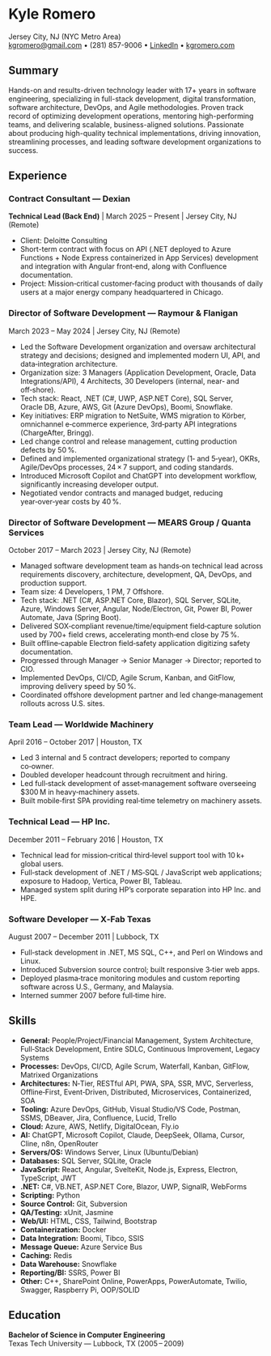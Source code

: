 # Kyle Romero
Jersey City, NJ (NYC Metro Area)  
kgromero@gmail.com • (281) 857-9006 • [LinkedIn](https://www.linkedin.com/in/kyleromero) • [kgromero.com](https://kgromero.com)

## Summary
Hands-on and results-driven technology leader with 17+ years in software engineering, specializing in full-stack development, digital transformation, software architecture, DevOps, and Agile methodologies. Proven track record of optimizing development operations, mentoring high-performing teams, and delivering scalable, business-aligned solutions. Passionate about producing high-quality technical implementations, driving innovation, streamlining processes, and leading software development organizations to success.

## Experience
### Contract Consultant — Dexian  
**Technical Lead (Back End)** | March 2025 – Present | Jersey City, NJ (Remote)  
- Client: Deloitte Consulting  
- Short-term contract with focus on API (.NET deployed to Azure Functions + Node Express containerized in App Services) development and integration with Angular front‑end, along with Confluence documentation.  
- Project: Mission‑critical customer‑facing product with thousands of daily users at a major energy company headquartered in Chicago.  

### Director of Software Development — Raymour & Flanigan  
March 2023 – May 2024 | Jersey City, NJ (Remote)  
- Led the Software Development organization and oversaw architectural strategy and decisions; designed and implemented modern UI, API, and data‑integration architecture.  
- Organization size: 3 Managers (Application Development, Oracle, Data Integrations/API), 4 Architects, 30 Developers (internal, near‑ and off‑shore).  
- Tech stack: React, .NET (C#, UWP, ASP.NET Core), SQL Server, Oracle DB, Azure, AWS, Git (Azure DevOps), Boomi, Snowflake.  
- Key initiatives: ERP migration to NetSuite, WMS migration to Körber, omnichannel e‑commerce experience, 3rd‑party API integrations (ChargeAfter, Bringg).  
- Led change control and release management, cutting production defects by 50 %.  
- Defined and implemented organizational strategy (1‑ and 5‑year), OKRs, Agile/DevOps processes, 24 × 7 support, and coding standards.  
- Introduced Microsoft Copilot and ChatGPT into development workflow, significantly increasing developer output.  
- Negotiated vendor contracts and managed budget, reducing year‑over‑year costs by 40 %.  

### Director of Software Development — MEARS Group / Quanta Services  
October 2017 – March 2023 | Jersey City, NJ (Remote)  
- Managed software development team as hands‑on technical lead across requirements discovery, architecture, development, QA, DevOps, and production support.  
- Team size: 4 Developers, 1 PM, 7 Offshore.  
- Tech stack: .NET (C#, ASP.NET Core, Blazor), SQL Server, SQLite, Azure, Windows Server, Angular, Node/Electron, Git, Power BI, Power Automate, Java (Spring Boot).  
- Delivered SOX‑compliant revenue/time/equipment field‑capture solution used by 700+ field crews, accelerating month‑end close by 75 %.  
- Built offline‑capable Electron field‑safety application digitizing safety documentation.  
- Progressed through Manager → Senior Manager → Director; reported to CIO.  
- Implemented DevOps, CI/CD, Agile Scrum, Kanban, and GitFlow, improving delivery speed by 50 %.  
- Coordinated offshore development partner and led change‑management rollouts across U.S. sites.  

### Team Lead — Worldwide Machinery  
April 2016 – October 2017 | Houston, TX  
- Led 3 internal and 5 contract developers; reported to company co‑owner.  
- Doubled developer headcount through recruitment and hiring.  
- Led full‑stack development of asset‑management software overseeing $300 M in heavy‑machinery assets.  
- Built mobile‑first SPA providing real‑time telemetry on machinery assets.  

### Technical Lead — HP Inc.  
December 2011 – February 2016 | Houston, TX  
- Technical lead for mission‑critical third‑level support tool with 10 k+ global users.  
- Full‑stack development of .NET / MS‑SQL / JavaScript web applications; exposure to Hadoop, Vertica, Power BI, Tableau.  
- Managed system split during HP’s corporate separation into HP Inc. and HPE.  

### Software Developer — X‑Fab Texas  
August 2007 – December 2011 | Lubbock, TX  
- Full‑stack development in .NET, MS SQL, C++, and Perl on Windows and Linux.  
- Introduced Subversion source control; built responsive 3‑tier web apps.  
- Deployed plasma‑trace monitoring modules and custom reporting software across U.S., Germany, and Malaysia.  
- Interned summer 2007 before full‑time hire.  

## Skills
- **General:** People/Project/Financial Management, System Architecture, Full‑Stack Development, Entire SDLC, Continuous Improvement, Legacy Systems  
- **Processes:** DevOps, CI/CD, Agile Scrum, Waterfall, Kanban, GitFlow, Matrixed Organizations  
- **Architectures:** N‑Tier, RESTful API, PWA, SPA, SSR, MVC, Serverless, Offline‑First, Event‑Driven, Distributed, Microservices, Containerized, SOA  
- **Tooling:** Azure DevOps, GitHub, Visual Studio/VS Code, Postman, SSMS, DBeaver, Jira, Confluence, Lucid, Trello  
- **Cloud:** Azure, AWS, Netlify, DigitalOcean, Fly.io  
- **AI:** ChatGPT, Microsoft Copilot, Claude, DeepSeek, Ollama, Cursor, Cline, n8n, OpenRouter  
- **Servers/OS:** Windows Server, Linux (Ubuntu/Debian)  
- **Databases:** SQL Server, SQLite, Oracle  
- **JavaScript:** React, Angular, SvelteKit, Node.js, Express, Electron, TypeScript, JWT  
- **.NET:** C#, VB.NET, ASP.NET Core, Blazor, UWP, SignalR, WebForms  
- **Scripting:** Python  
- **Source Control:** Git, Subversion  
- **QA/Testing:** xUnit, Jasmine  
- **Web/UI:** HTML, CSS, Tailwind, Bootstrap  
- **Containerization:** Docker  
- **Data Integration:** Boomi, Tibco, SSIS  
- **Message Queue:** Azure Service Bus  
- **Caching:** Redis  
- **Data Warehouse:** Snowflake  
- **Reporting/BI:** SSRS, Power BI  
- **Other:** C++, SharePoint Online, PowerApps, PowerAutomate, Twilio, Swagger, Raspberry Pi, OOP/SOLID  

## Education
**Bachelor of Science in Computer Engineering**  
Texas Tech University — Lubbock, TX (2005 – 2009)
